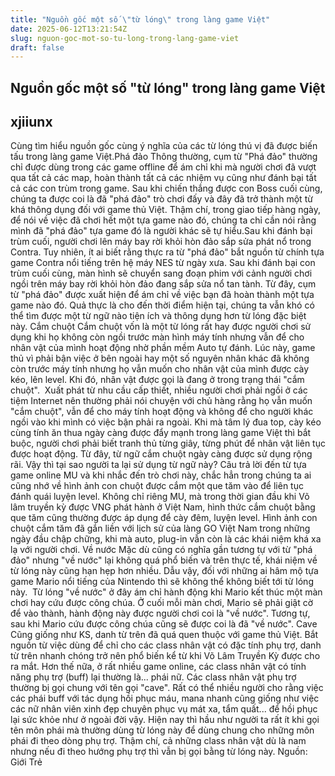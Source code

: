 ```yaml
---
title: "Nguồn gốc một số \"từ lóng\" trong làng game Việt"
date: 2025-06-12T13:21:54Z
slug: nguon-goc-mot-so-tu-long-trong-lang-game-viet
draft: false
---
```


## Nguồn gốc một số "từ lóng" trong làng game Việt

## xjiiunx

Cùng tìm hiểu nguồn gốc cùng ý nghĩa của các từ lóng thú vị đã được biến tấu trong làng game Việt.​Phá đảo​ ​Thông thường, cụm từ "Phá đảo" thường chỉ được dùng trong các game offline để ám chỉ khi mà người chơi đã vượt qua tất cả các map, hoàn thành tất cả các nhiệm vụ cũng như đánh bại tất cả các con trùm trong game. Sau khi chiến thắng được con Boss cuối cùng, chúng ta được coi là đã "phá đảo" trò chơi đấy và đây đã trở thành một từ khá thông dụng đối với game thủ Việt. Thậm chí, trong giao tiếp hàng ngày, để nói về việc đã chơi hết một tựa game nào đó, chúng ta chỉ cần nói rằng mình đã "phá đảo" tựa game đó là người khác sẽ tự hiểu.​ ​ ​Sau khi đánh bại trùm cuối, người chơi lên máy bay rời khỏi hòn đảo sắp sửa phát nổ trong Contra.​ ​Tuy nhiên, ít ai biết rằng thực ra từ "phá đảo" bắt nguồn từ chính tựa game Contra nổi tiếng trên hệ máy NES từ ngày xưa. Sau khi đánh bại con trùm cuối cùng, màn hình sẽ chuyển sang đoạn phim với cảnh người chơi ngồi trên máy bay rời khỏi hòn đảo đang sắp sửa nổ tan tành. Từ đây, cụm từ "phá đảo" được xuất hiện để ám chỉ về việc bạn đã hoàn thành một tựa game nào đó. Quả thực là cho đến thời điểm hiện tại, chúng ta vẫn khó có thể tìm được một từ ngữ nào tiện ích và thông dụng hơn từ lóng đặc biệt này.​ ​Cắm chuột​ ​Cắm chuột vốn là một từ lóng rất hay được người chơi sử dụng khi họ không còn ngồi trước màn hình máy tính nhưng vẫn để cho nhân vật của mình hoạt động nhờ phần mềm Auto tự đánh. Lúc này, game thủ vì phải bận việc ở bên ngoài hay một số nguyên nhân khác đã không còn trước máy tính nhưng họ vẫn muốn cho nhân vật của mình được cày kéo, lên level. Khi đó, nhân vật được gọi là đang ở trong trạng thái "cắm chuột".​ ​​ ​Xuất phát từ nhu cầu cấp thiết, nhiều người chơi phải ngồi ở các tiệm Internet nên thường phải nói chuyện với chủ hàng rằng họ vẫn muốn "cắm chuột", vẫn để cho máy tính hoạt động và không để cho người khác ngồi vào khi mình có việc bận phải ra ngoài. Khi mà tâm lý đua top, cày kéo cùng tính ăn thua ngày càng được đẩy mạnh trong làng game Việt thì bắt buộc, người chơi phải biết tranh thủ từng giây, từng phút để nhân vật liên tục được hoạt động. Từ đây, từ ngữ cắm chuột ngày càng được sử dụng rộng rãi.​ ​Vậy thì tại sao người ta lại sử dụng từ ngữ này? Câu trả lời đến từ tựa game online MU và khi nhắc đến trò chơi này, chắc hẳn trong chúng ta ai cũng nhớ về hình ảnh con chuột được cắm một que tăm vào để liên tục đánh quái luyện level. Không chỉ riêng MU, mà trong thời gian đầu khi Võ lâm truyền kỳ được VNG phát hành ở Việt Nam, hình thức cắm chuột bằng que tăm cũng thường được áp dụng để cày đêm, luyện level. Hình ảnh con chuột cắm tăm đã gắn liền với lịch sử của làng GO Việt Nam trong những ngày đầu chập chững, khi mà auto, plug-in vẫn còn là các khái niệm khá xa lạ với người chơi.​ ​Về nước​ ​Mặc dù cũng có nghĩa gần tương tự với từ "phá đảo" nhưng "về nước" lại không quá phổ biến và trên thực tế, khái niệm về từ lóng này cũng hạn hẹp hơn nhiều. Dẫu vậy, đối với những ai hâm mộ tựa game Mario nổi tiếng của Nintendo thì sẽ không thể không biết tới từ lóng này.​ ​​ ​Từ lóng "về nước" ở đây ám chỉ hành động khi Mario kết thúc một màn chơi hay cứu được công chúa. Ở cuối mỗi màn chơi, Mario sẽ phải giật cờ để vào thành, hành động này được người chơi coi là "về nước". Tương tự, sau khi Mario cứu được công chúa cũng sẽ được coi là đã "về nước".​ ​Cave​ ​ ​Cũng giống như KS, danh từ trên đã quá quen thuộc với game thủ Việt. Bắt nguồn từ việc dùng để chỉ cho các class nhân vật có đặc tính phụ trợ, danh từ trên nhanh chóng trở nên phổ biến kể từ khi Võ Lâm Truyền Kỳ được cho ra mắt. Hơn thế nữa, ở rất nhiều game online, các class nhân vật có tính năng phụ trợ (buff) lại thường là... phái nữ.​ ​​Các class nhân vật phụ trợ thường bị gọi chung với tên gọi "cave".​ ​Rất có thể nhiều người cho rằng việc các phái buff với tác dụng hồi phục máu, mana nhanh cũng giống như việc các nữ nhân viên xinh đẹp chuyên phục vụ mát xa, tẩm quất... để hồi phục lại sức khỏe như ở ngoài đời vậy. Hiện nay thì hầu như người ta rất ít khi gọi tên môn phái mà thường dùng từ lóng này để dùng chung cho những môn phái đi theo dòng phụ trợ. Thậm chí, cả những class nhân vật dù là nam nhưng nếu đi theo hướng phụ trợ thì vẫn bị gọi bằng từ lóng này.​ ​ 
Nguồn: Giới Trẻ ​